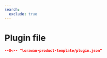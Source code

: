 ```yaml
---
search:
  exclude: true
---
```


# Plugin file

```` json title="Plugin configuration file"
--8<-- "lorawan-product-template/plugin.json"
````
